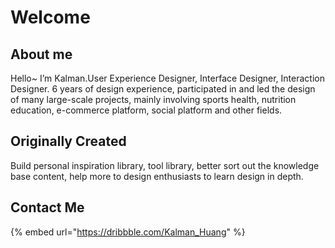 # Welcome

## About me

Hello\~ I’m Kalman.User Experience Designer, Interface Designer, Interaction Designer. 6 years of design experience, participated in and led the design of many large-scale projects, mainly involving sports health, nutrition education, e-commerce platform, social platform and other fields.

## Originally Created

Build personal inspiration library, tool library, better sort out the knowledge base content, help more to design enthusiasts to learn design in depth.

## Contact  Me

{% embed url="https://dribbble.com/Kalman_Huang" %}
